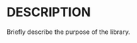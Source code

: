 DESCRIPTION
==========================================================
Briefly describe the purpose of the library.

